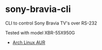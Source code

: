 # sony-bravia-cli
CLI to control Sony Bravia TV's over RS-232

Tested with model XBR-55X950G

- [Arch Linux AUR](https://aur.archlinux.org/packages/sony-bravia-cli)
